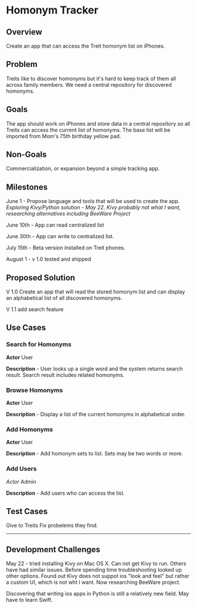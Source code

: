 # Homonym Tracker

## Overview
Create an app that can access the Treit homonym list on iPhones.

## Problem
Treits like to discover homonyms but it's hard to keep track of them all across family members. We need a central repository for discovered homonyms.

## Goals
The app should work on iPhones and store data in a central repository so all Treits can access the current list of homonyms. The base list will be imported from Mom's 75th birthday yellow pad.

## Non-Goals
Commercialization, or expansion beyond a simple tracking app.

## Milestones
June 1 - Propose language and tools that will be used to create the app.
*Exploring Kivy/Python solution - May 22. Kivy probably not what I want, researching alternatives including BeeWare Project*

June 10th - App can read centralized list

June 30th - App can write to centralized list.

July 15th - Beta version installed on Treit phones.

August 1 - v 1.0 tested and shipped

## Proposed Solution
V 1.0 Create an app that will read the stored  homonym list and can display an alphabetical list of all discovered homonyms. 

V 1.1 add search feature

## Use Cases
### Search for Homonyms
**Actor** User

**Description** - User looks up a single word and the system returns search result. Search result includes related homonyms.

### Browse Homonyms
**Actor** User

**Description** - Display a list of the current homonyms in alphabetical order.

### Add Homonyms
**Actor** User

**Description** - Add homonym sets to list. Sets may be two words or more.

### Add Users
*Actor* Admin

**Description** - Add users who can access the list.

## Test Cases
Give to Treits
Fix probelems they find.

---
## Development Challenges
May 22 - tried installing Kivy on Mac OS X. Can not get Kivy to run. Others have had similar issues. Before spending time troubleshooting looked up other options. Found out Kivy does not suppot ios "look and feel" but rather a custom UI, which is not wht I want. Now researching BeeWare project. 

Discovering that writing ios apps in Python is still a relatively new field. May have to learn Swift.